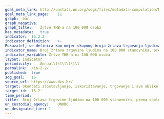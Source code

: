 ```yaml
---
goal_meta_link:	http://unstats.un.org/sdgs/files/metadata-compilation/Metadata-Goal-16.pdf'
goal_meta_link_page:	11
graph:	bar
graph_negative:	
graph_title:	Žrtve THB-a na 100 000 osoba
has_metadata:	true
indicator:	16.2.2
indicator_definition:	>-
Pokazatelj se definira kao omjer ukupnog broja žrtava trgovanja ljudima koji su prepoznati ili žive u nekoj zemlji i broja stanovnika koji imaju boravište u toj zemlji, izražen na 100 000 stanovnika. U skladu s člankom 3. stavkom (a) Protokola UN-a o trgovanju ljudima, trgovanje ljudima definira se kao „vrbovanje, prijevoz, transfer, pružanje utočišta i prihvat osoba, pomoću prijetnje ili uporabe sile ili drugih oblika prinude, otmice, prijevare, obmane, zloporabe ovlasti ili položaja bespomoćnosti ili davanjem ili primanjem plaćanja ili koristi da bi se postigla privola osobe koja ima kontrolu nad drugom osobom, a u svrhu izrabljivanja. Iskorištavanje uključuje najmanje sljedeće: iskorištavanje prostitucije drugih ili drugih oblika seksualnog iskorištavanja, prisilni rad ili usluge, ropstvo ili odnose slične ropstvu, podčinjavanje ili odstranjivanje organa.“ U članku 3. stavku (b) navodi se da „pristanak žrtve trgovanja ljudima na namjerno iskorištavanje navedeno u podstavku (a) tog članka ne uzima se u obzir kada su korištene bilo koje radnje navedene u podstavku (a)“; U članku 3. stavku (c) navodi se da „vrbovanje, prijevoz, transfer, pružanje utočišta i prihvat djece u svrhu izrabljivanja smatra se trgovanjem ljudima čak i ako ne uključuje bilo koje radnje navedene u podstavku (a).“
indicator_name:	Broj žrtava trgovine ljudima na 100 000 stanovnika, prema spolu, dobi i obliku eksploatacije
indicator_variable:	Žrtve THB-a na 100 000 osoba
layout:	indicator
periodicity:	Annual\t\t\t\t\t\t
permalink:	/16-2-2/
published:	true
sdg_goal:	16
source_url:	https://www.dzs.hr/'
target:	Okončati zlostavljanje, iskorištavanje, trgovanje i sve oblike nasilja nad djecom i mučenje djece
target_id:	16.2'
time_period:	
title:	Broj žrtava trgovine ljudima na 100 000 stanovnika, prema spolu, dobi i obliku eksploatacije
un_custodial_agency:	UNODC
un_designated_tier:	1
---
```

